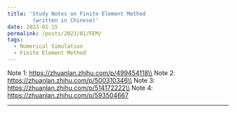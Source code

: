 ```yaml
---
title: 'Study Notes on Finite Element Method
        (written in Chinese)'
date: 2023-01-15
permalink: /posts/2023/01/FEM/
tags:
  - Numerical Simulation
  - Finite Element Method
---
```


Note 1: https://zhuanlan.zhihu.com/p/499454118\\
Note 2: https://zhuanlan.zhihu.com/p/500310346\\
Note 3: https://zhuanlan.zhihu.com/p/514172222\\
Note 4: https://zhuanlan.zhihu.com/p/593504667

------
